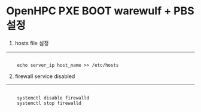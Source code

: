 OpenHPC PXE BOOT warewulf + PBS 설정 
==================================
1. hosts file 설정
-----------------------
<code>
    echo server_ip host_name >> /etc/hosts
</code>

2. firewall service disabled
------------------------------------
<code>
    systemctl disable firewalld
    systemctl stop firewalld
</code>


